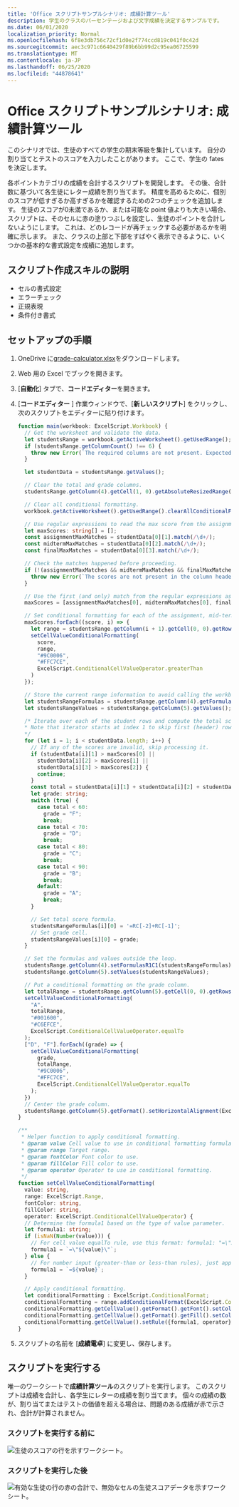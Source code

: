 ```yaml
---
title: 'Office スクリプトサンプルシナリオ: 成績計算ツール'
description: 学生のクラスのパーセンテージおよび文字成績を決定するサンプルです。
ms.date: 06/01/2020
localization_priority: Normal
ms.openlocfilehash: 6f8e3db756c72cf1d0e2f774ccd819c041f0c42d
ms.sourcegitcommit: aec3c971c6640429f89b6bb99d2c95ea06725599
ms.translationtype: MT
ms.contentlocale: ja-JP
ms.lasthandoff: 06/25/2020
ms.locfileid: "44878641"
---
```

# <a name="office-scripts-sample-scenario-grade-calculator"></a>Office スクリプトサンプルシナリオ: 成績計算ツール

このシナリオでは、生徒のすべての学生の期末等級を集計しています。 自分の割り当てとテストのスコアを入力したことがあります。 ここで、学生の fates を決定します。

各ポイントカテゴリの成績を合計するスクリプトを開発します。 その後、合計数に基づいて各生徒にレター成績を割り当てます。 精度を高めるために、個別のスコアが低すぎるか高すぎるかを確認するための2つのチェックを追加します。 生徒のスコアが0未満であるか、または可能な point 値よりも大きい場合、スクリプトは、そのセルに赤の塗りつぶしを設定し、生徒のポイントを合計しないようにします。 これは、どのレコードが再チェックする必要があるかを明確に示します。 また、クラスの上部と下部をすばやく表示できるように、いくつかの基本的な書式設定を成績に追加します。

## <a name="scripting-skills-covered"></a>スクリプト作成スキルの説明

- セルの書式設定
- エラーチェック
- 正規表現
- 条件付き書式

## <a name="setup-instructions"></a>セットアップの手順

1. OneDrive に<a href="grade-calculator.xlsx">grade-calculator.xlsx</a>をダウンロードします。

2. Web 用の Excel でブックを開きます。

3. [**自動化**] タブで、**コードエディター**を開きます。

4. [**コードエディター** ] 作業ウィンドウで、[**新しいスクリプト**] をクリックし、次のスクリプトをエディターに貼り付けます。

    ```TypeScript
    function main(workbook: ExcelScript.Workbook) {
      // Get the worksheet and validate the data.
      let studentsRange = workbook.getActiveWorksheet().getUsedRange();
      if (studentsRange.getColumnCount() !== 6) {
        throw new Error(`The required columns are not present. Expected column headers: "Student ID | Assignment score | Mid-term | Final | Total | Grade"`);
      }

      let studentData = studentsRange.getValues();

      // Clear the total and grade columns.
      studentsRange.getColumn(4).getCell(1, 0).getAbsoluteResizedRange(studentData.length - 1, 2).clear();

      // Clear all conditional formatting.
      workbook.getActiveWorksheet().getUsedRange().clearAllConditionalFormats();

      // Use regular expressions to read the max score from the assignment, mid-term, and final scores columns.
      let maxScores: string[] = [];
      const assignmentMaxMatches = studentData[0][1].match(/\d+/);
      const midtermMaxMatches = studentData[0][2].match(/\d+/);
      const finalMaxMatches = studentData[0][3].match(/\d+/);

      // Check the matches happened before proceeding.
      if (!(assignmentMaxMatches && midtermMaxMatches && finalMaxMatches)) {
        throw new Error(`The scores are not present in the column headers. Expected format: "Assignments (n)|Mid-term (n)|Final (n)"`);
      }

      // Use the first (and only) match from the regular expressions as the max scores.
      maxScores = [assignmentMaxMatches[0], midtermMaxMatches[0], finalMaxMatches[0]];

      // Set conditional formatting for each of the assignment, mid-term, and final scores columns.
      maxScores.forEach((score, i) => {
        let range = studentsRange.getColumn(i + 1).getCell(0, 0).getRowsBelow(studentData.length - 1);
        setCellValueConditionalFormatting(
          score,
          range,
          "#9C0006",
          "#FFC7CE",
          ExcelScript.ConditionalCellValueOperator.greaterThan
        )
      });

      // Store the current range information to avoid calling the workbook in the loop.
      let studentsRangeFormulas = studentsRange.getColumn(4).getFormulasR1C1();
      let studentsRangeValues = studentsRange.getColumn(5).getValues();

      /* Iterate over each of the student rows and compute the total score and letter grade.
      * Note that iterator starts at index 1 to skip first (header) row.
      */
      for (let i = 1; i < studentData.length; i++) {
        // If any of the scores are invalid, skip processing it.
        if (studentData[i][1] > maxScores[0] ||
          studentData[i][2] > maxScores[1] ||
          studentData[i][3] > maxScores[2]) {
          continue;
        }
        const total = studentData[i][1] + studentData[i][2] + studentData[i][3];
        let grade: string;
        switch (true) {
          case total < 60:
            grade = "F";
            break;
          case total < 70:
            grade = "D";
            break;
          case total < 80:
            grade = "C";
            break;
          case total < 90:
            grade = "B";
            break;
          default:
            grade = "A";
            break;
        }

        // Set total score formula.
        studentsRangeFormulas[i][0] = '=RC[-2]+RC[-1]';
        // Set grade cell.
        studentsRangeValues[i][0] = grade;
      }

      // Set the formulas and values outside the loop.
      studentsRange.getColumn(4).setFormulasR1C1(studentsRangeFormulas);
      studentsRange.getColumn(5).setValues(studentsRangeValues);

      // Put a conditional formatting on the grade column.
      let totalRange = studentsRange.getColumn(5).getCell(0, 0).getRowsBelow(studentData.length - 1);
      setCellValueConditionalFormatting(
        "A",
        totalRange,
        "#001600",
        "#C6EFCE",
        ExcelScript.ConditionalCellValueOperator.equalTo
      );
      ["D", "F"].forEach((grade) => {
        setCellValueConditionalFormatting(
          grade,
          totalRange,
          "#9C0006",
          "#FFC7CE",
          ExcelScript.ConditionalCellValueOperator.equalTo
        );
      })
      // Center the grade column.
      studentsRange.getColumn(5).getFormat().setHorizontalAlignment(ExcelScript.HorizontalAlignment.center);
    }

    /**
     * Helper function to apply conditional formatting.
     * @param value Cell value to use in conditional formatting formula1.
     * @param range Target range.
     * @param fontColor Font color to use.
     * @param fillColor Fill color to use.
     * @param operator Operator to use in conditional formatting.
     */
    function setCellValueConditionalFormatting(
      value: string,
      range: ExcelScript.Range,
      fontColor: string,
      fillColor: string,
      operator: ExcelScript.ConditionalCellValueOperator) {
      // Determine the formula1 based on the type of value parameter.
      let formula1: string;
      if (isNaN(Number(value))) {
        // For cell value equalTo rule, use this format: formula1: "=\"A\"",
        formula1 = `=\"${value}\"`;
      } else {
        // For number input (greater-than or less-than rules), just append '='.
        formula1 = `=${value}`;
      }

      // Apply conditional formatting.
      let conditionalFormatting : ExcelScript.ConditionalFormat;
      conditionalFormatting = range.addConditionalFormat(ExcelScript.ConditionalFormatType.cellValue);
      conditionalFormatting.getCellValue().getFormat().getFont().setColor(fontColor);
      conditionalFormatting.getCellValue().getFormat().getFill().setColor(fillColor);
      conditionalFormatting.getCellValue().setRule({formula1, operator});
    }
    ```

5. スクリプトの名前を [**成績電卓**] に変更し、保存します。

## <a name="running-the-script"></a>スクリプトを実行する

唯一のワークシートで**成績計算ツール**のスクリプトを実行します。 このスクリプトは成績を合計し、各学生にレターの成績を割り当てます。 個々の成績の数が、割り当てまたはテストの価値を超える場合は、問題のある成績が赤で示され、合計が計算されません。

### <a name="before-running-the-script"></a>スクリプトを実行する前に

![生徒のスコアの行を示すワークシート。](../../images/scenario-grade-calculator-before.png)

### <a name="after-running-the-script"></a>スクリプトを実行した後

![有効な生徒の行の赤の合計で、無効なセルの生徒スコアデータを示すワークシート。](../../images/scenario-grade-calculator-after.png)
